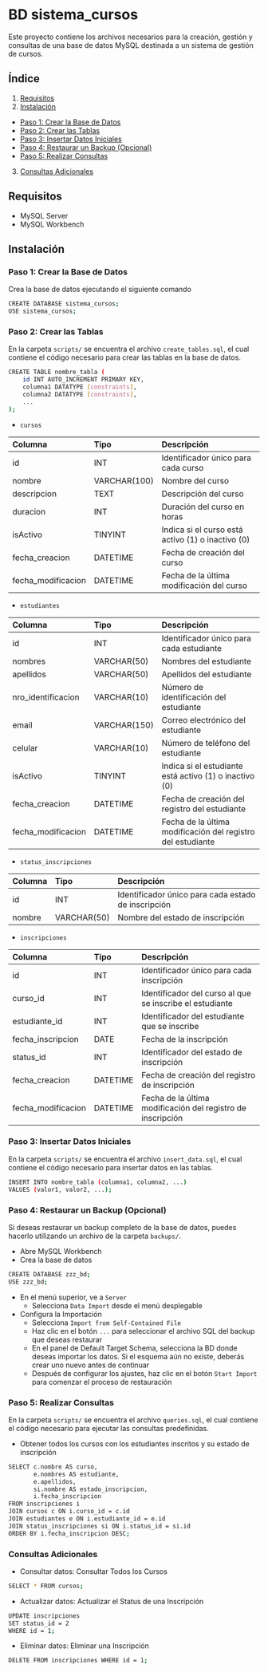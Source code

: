 # BD sistema_cursos

Este proyecto contiene los archivos necesarios para la creación, gestión y consultas de una base de datos MySQL destinada a un sistema de gestión de cursos.

## Índice

1. [Requisitos](#requisitos)
2. [Instalación](#instalación)
  - [Paso 1: Crear la Base de Datos](#paso-1-crear-la-base-de-datos)
  - [Paso 2: Crear las Tablas](#paso-2-crear-las-tablas)
  - [Paso 3: Insertar Datos Iniciales](#paso-3-insertar-datos-iniciales)
  - [Paso 4: Restaurar un Backup (Opcional)](#paso-4-restaurar-un-backup-opcional)
  - [Paso 5: Realizar Consultas](#paso-5-realizar-consultas)
3. [Consultas Adicionales](#consultas-adicionales)

## Requisitos

- MySQL Server 
- MySQL Workbench 

## Instalación

### Paso 1: Crear la Base de Datos

Crea la base de datos ejecutando el siguiente comando

```bash
CREATE DATABASE sistema_cursos;
USE sistema_cursos;
```

### Paso 2: Crear las Tablas
En la carpeta `scripts/` se encuentra el archivo `create_tables.sql`, el cual contiene el código necesario para crear las tablas en la base de datos.

```bash
CREATE TABLE nombre_tabla (
    id INT AUTO_INCREMENT PRIMARY KEY,
    columna1 DATATYPE [constraints],
    columna2 DATATYPE [constraints],
    ...
);
```

* `cursos`

| Columna           | Tipo          | Descripción                          |
| :---------------- | :------------ | :----------------------------------- |
| id              | INT          | Identificador único para cada curso |
| nombre          | VARCHAR(100) | Nombre del curso      |
| descripcion     | TEXT         | Descripción del curso |
| duracion        | INT          | Duración del curso en horas |
| isActivo        | TINYINT      | Indica si el curso está activo (1) o inactivo (0) |
| fecha_creacion  | DATETIME     | Fecha de creación del curso |
| fecha_modificacion | DATETIME  | Fecha de la última modificación del curso |

* `estudiantes`

| Columna            | Tipo          | Descripción                          |
| :----------------- | :------------ | :----------------------------------- |
| id               | INT          |  Identificador único para cada estudiante |
| nombres          | VARCHAR(50)  |  Nombres del estudiante |
| apellidos        | VARCHAR(50)  |  Apellidos del estudiante |
| nro_identificacion | VARCHAR(10) |  Número de identificación del estudiante |
| email            | VARCHAR(150) |  Correo electrónico del estudiante |
| celular          | VARCHAR(10)  |  Número de teléfono del estudiante |
| isActivo         | TINYINT      |  Indica si el estudiante está activo (1) o inactivo (0) |
| fecha_creacion   | DATETIME     |  Fecha de creación del registro del estudiante |
| fecha_modificacion | DATETIME   | Fecha de la última modificación del registro del estudiante |

* `status_inscripciones`

| Columna           | Tipo          | Descripción                          |
| :---------------- | :------------ | :----------------------------------- |
| id              | INT          | Identificador único para cada estado de inscripción |
| nombre          | VARCHAR(50)  | Nombre del estado de inscripción |

* `inscripciones`

| Columna            | Tipo          | Descripción                          |
| :----------------- | :------------ | :----------------------------------- |
| id               | INT          | Identificador único para cada inscripción |
| curso_id         | INT          | Identificador del curso al que se inscribe el estudiante |
| estudiante_id    | INT          | Identificador del estudiante que se inscribe |
| fecha_inscripcion | DATE        | Fecha de la inscripción |
| status_id        | INT          | Identificador del estado de inscripción |
| fecha_creacion   | DATETIME     | Fecha de creación del registro de inscripción |
| fecha_modificacion | DATETIME   | Fecha de la última modificación del registro de inscripción |

### Paso 3: Insertar Datos Iniciales
En la carpeta `scripts/` se encuentra el archivo `insert_data.sql`, el cual contiene el código necesario para insertar datos en las tablas.

```bash
INSERT INTO nombre_tabla (columna1, columna2, ...)
VALUES (valor1, valor2, ...);
```

### Paso 4: Restaurar un Backup (Opcional)

Si deseas restaurar un backup completo de la base de datos, puedes hacerlo utilizando un archivo de la carpeta `backups/`.

- Abre MySQL Workbench
- Crea la base de datos
```bash
CREATE DATABASE zzz_bd;
USE zzz_bd;
```
- En el menú superior, ve a `Server`
  - Selecciona `Data Import` desde el menú desplegable
- Configura la Importación
  - Selecciona `Import from Self-Contained File`
  - Haz clic en el botón `...` para seleccionar el archivo SQL del backup que deseas restaurar
  - En el panel de Default Target Schema, selecciona la BD donde deseas importar los datos. Si el esquema aún no existe, deberás crear uno nuevo antes de continuar
  - Después de configurar los ajustes, haz clic en el botón `Start Import` para comenzar el proceso de restauración

### Paso 5: Realizar Consultas
En la carpeta `scripts/` se encuentra el archivo `queries.sql`, el cual contiene el código necesario para ejecutar las consultas predefinidas.

* Obtener todos los cursos con los estudiantes inscritos y su estado de inscripción

```bash
SELECT c.nombre AS curso, 
       e.nombres AS estudiante, 
       e.apellidos, 
       si.nombre AS estado_inscripcion,
       i.fecha_inscripcion
FROM inscripciones i
JOIN cursos c ON i.curso_id = c.id
JOIN estudiantes e ON i.estudiante_id = e.id
JOIN status_inscripciones si ON i.status_id = si.id
ORDER BY i.fecha_inscripcion DESC;
```

### Consultas Adicionales

* Consultar datos:
Consultar Todos los Cursos
```bash
SELECT * FROM cursos;
```
* Actualizar datos:
Actualizar el Status de una Inscripción
```bash
UPDATE inscripciones
SET status_id = 2
WHERE id = 1;
```
* Eliminar datos:
Eliminar una Inscripción
```bash
DELETE FROM inscripciones WHERE id = 1;
```